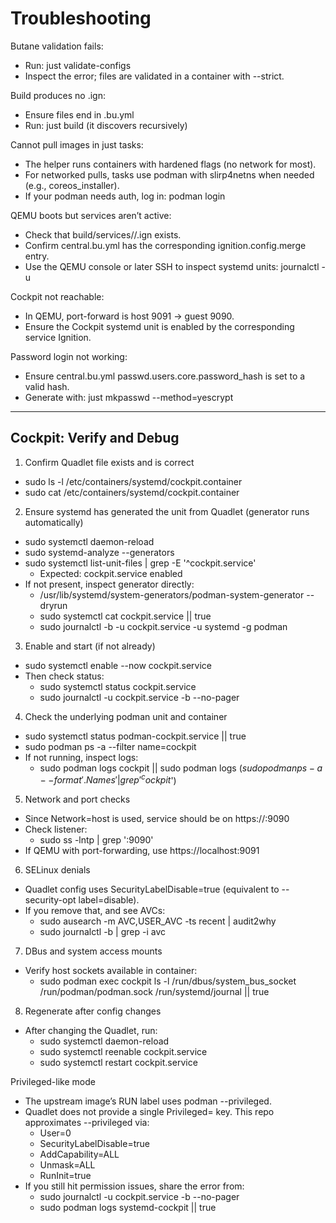 # Troubleshooting

Butane validation fails:
- Run: just validate-configs
- Inspect the error; files are validated in a container with --strict.

Build produces no .ign:
- Ensure files end in .bu.yml
- Run: just build (it discovers recursively)

Cannot pull images in just tasks:
- The helper runs containers with hardened flags (no network for most).
- For networked pulls, tasks use podman with slirp4netns when needed (e.g., coreos_installer).
- If your podman needs auth, log in: podman login <registry>

QEMU boots but services aren’t active:
- Check that build/services/<name>/<name>.ign exists.
- Confirm central.bu.yml has the corresponding ignition.config.merge entry.
- Use the QEMU console or later SSH to inspect systemd units: journalctl -u <unit>

Cockpit not reachable:
- In QEMU, port-forward is host 9091 -> guest 9090.
- Ensure the Cockpit systemd unit is enabled by the corresponding service Ignition.

Password login not working:
- Ensure central.bu.yml passwd.users.core.password_hash is set to a valid hash.
- Generate with: just mkpasswd --method=yescrypt

---

## Cockpit: Verify and Debug

1) Confirm Quadlet file exists and is correct
- sudo ls -l /etc/containers/systemd/cockpit.container
- sudo cat /etc/containers/systemd/cockpit.container

2) Ensure systemd has generated the unit from Quadlet (generator runs automatically)
- sudo systemctl daemon-reload
- sudo systemd-analyze --generators
- sudo systemctl list-unit-files | grep -E '^cockpit\.service'
  - Expected: cockpit.service enabled
- If not present, inspect generator directly:
  - /usr/lib/systemd/system-generators/podman-system-generator --dryrun
  - sudo systemctl cat cockpit.service || true
  - sudo journalctl -b -u cockpit.service -u systemd -g podman

3) Enable and start (if not already)
- sudo systemctl enable --now cockpit.service
- Then check status:
  - sudo systemctl status cockpit.service
  - sudo journalctl -u cockpit.service -b --no-pager

4) Check the underlying podman unit and container
- sudo systemctl status podman-cockpit.service || true
- sudo podman ps -a --filter name=cockpit
- If not running, inspect logs:
  - sudo podman logs cockpit || sudo podman logs $(sudo podman ps -a --format '{{.Names}}' | grep '^cockpit$')

5) Network and port checks
- Since Network=host is used, service should be on https://<host>:9090
- Check listener:
  - sudo ss -lntp | grep ':9090'
- If QEMU with port-forwarding, use https://localhost:9091

6) SELinux denials
- Quadlet config uses SecurityLabelDisable=true (equivalent to --security-opt label=disable).
- If you remove that, and see AVCs:
  - sudo ausearch -m AVC,USER_AVC -ts recent | audit2why
  - sudo journalctl -b | grep -i avc

7) DBus and system access mounts
- Verify host sockets available in container:
  - sudo podman exec cockpit ls -l /run/dbus/system_bus_socket /run/podman/podman.sock /run/systemd/journal || true

8) Regenerate after config changes
- After changing the Quadlet, run:
  - sudo systemctl daemon-reload
  - sudo systemctl reenable cockpit.service
  - sudo systemctl restart cockpit.service

Privileged-like mode
- The upstream image’s RUN label uses podman --privileged.
- Quadlet does not provide a single Privileged= key. This repo approximates --privileged via:
  - User=0
  - SecurityLabelDisable=true
  - AddCapability=ALL
  - Unmask=ALL
  - RunInit=true
- If you still hit permission issues, share the error from:
  - sudo journalctl -u cockpit.service -b --no-pager
  - sudo podman logs systemd-cockpit || true
